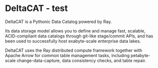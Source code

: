 # DeltaCAT - test

DeltaCAT is a Pythonic Data Catalog powered by Ray.

Its data storage model allows you to define and manage fast, scalable, 
ACID-compliant data catalogs through git-like stage/commit APIs, and has been 
used to successfully host exabyte-scale enterprise data lakes.

DeltaCAT uses the Ray distributed compute framework together with Apache Arrow
for common table management tasks, including petabyte-scale 
change-data-capture, data consistency checks, and table repair.

